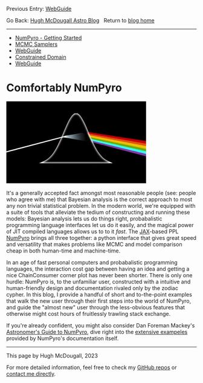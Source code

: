 Previous Entry: [WebGuide](.\..\01_webguide\page.html)	&nbsp;	   
  
  
Go Back: [Hugh McDougall Astro Blog](.\..\bloghome.html)	&nbsp;	Return to [blog home](.\..\bloghome.html)  
  
---------------------------------------------------------------------------  
* [NumPyro - Getting Started](.\01_gettingstarted\./page.html)  
* [MCMC Samplers](.\02_mcmcsamplers\./page.html)  
* [WebGuide](.\03_nestedsampling\./page.html)  
* [Constrained Domain](.\04_constraineddomain\./page.html)  
* [WebGuide](.\05_parallelizing\./page.html)  
  
  
# Comfortably NumPyro  
  
![logo](../../images/thumbs/cnpy.jpg)  
  
It's a generally accepted fact amongst most reasonable people (see: people who agree with me) that Bayesian analysis is the correct approach to most any non trivial statistical problem. In the modern world, we're equipped with a suite of tools that alleviate the tedium of constructing and running these models: Bayesian analysis lets us do things right, probabalistic programming language interfaces let us do it easily, and the magical power of JIT compiled languages allows us to to it _fast_. The [JAX](https://github.com/Joshuaalbert/jaxns)-based PPL [NumPyro](num.pyro.ai/) brings all three together: a python interface that gives great speed and versatility that makes problems like MCMC and model comparison cheap in both human-time and machine-time.  
  
In an age of fast personal computers and probabalistic programming languages, the interaction cost gap between having an idea and getting a nice ChainConsumer corner plot has never been shorter. There is only one hurdle: NumPyro is, to the unfamiliar user, constructed with a intuitive and human-friendly design and documentation rivaled only by the zodiac cypher. In this blog, I provide a handful of short and to-the-point examples that walk the new user through their first steps into the world of NumPyro, and guide the "almost new" user through the less-obvious features that otherwise might cost hours of fruitlessly trawling stack exchange.  
  
If you're already confident, you might also consider Dan Foreman Mackey's [Astronomer's Guide to NumPyro](https://dfm.io/posts/intro-to-numpyro/), dive right into the [extensive exampeles](https://num.pyro.ai/en/stable/) provided by NumPyro's documentation itself.  
  
  
---------  
  
This page by Hugh McDougall, 2023  
  
  
  
For more detailed information, feel free to check my [GitHub repos](https://github.com/HughMcDougall/) or [contact me directly](hughmcdougallemail@gmail.com).  
  
